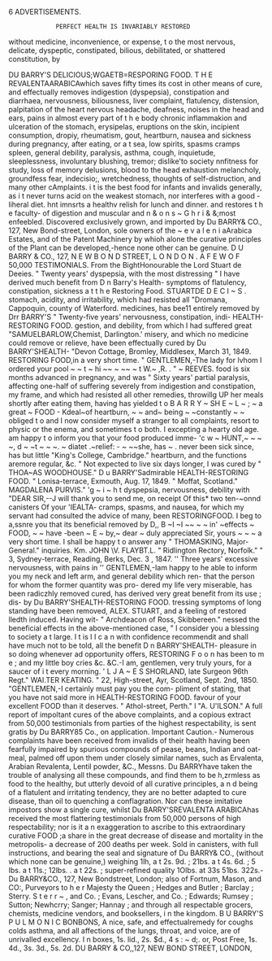 6                                                  ADVERTISEMENTS.

                 PERFECT HEALTH IS INVARIABLY RESTORED
without medicine, inconvenience, or expense, t o the most nervous, delicate, dyspeptic, constipated, bilious,
debilitated, or shattered constitution, by

DU BARRY'S DELICIOUS;WGAETB=RESPORING FOOD.
     T H E REVALENTAARABICAwhich saves fifty times its cost in other means of cure, and effectually removes
indigestion (dyspepsia), constipation and diarrhaea, nervousness, biliousness, liver complaint, flatulency, distension,
palpitation of the heart nervous headache, deafness, noises in the head and ears, pains in almost every part of t h e
body chronic inflammakion and ulceration of the stomach, erysipelas, eruptions on the skin, incipient consumption,
dropiy, rheumatism, gout, heartburn, nausea and sickness during pregnancy, after eating, or a t sea, low spirits,
spasms cramps spleen, general debility, paralysis, asthma, cough, inquietude, sleeplessness, involuntary blushing,
tremor; dislike'to society nnfitness for study, loss of memory delusions, blood to the head exhaustion melancholy,
groundfess fear, indecisio;, wretchedness, thoughts of self-distruction, and many other cAmplaints. i t is the best
food for infants and invalids generally, as i t never turns acid on the weakest stomach, nor interferes with a good
                                                                                                        -
liheral diet. hnt imnsrts a healthv relish for lunch and dinner. and restores t h e faculty- of digestion and muscular and
n & o n s ~ G h r i & &;most enfeebled.
     Discovered exclusively grown, and imported by Du BARRY& CO., 127, New Bond-street, London, sole owners
of the ~ e v a l e n i aArabica Estates, and of the Patent Machinery by whioh alone the curative principles of the Plant
 can be developed,-hence none other can be genuine.
          D U BARRY & CO., 127, N E W B O N D STREET, L O N D O N .
                                              A F E W O F 50,000 TESTIMONIALS.
  From the BightHonourable the Lord Stuart de Deeies.                     " Twenty years' dyspepsia, with the most distressing
    " I have derived much benefit from D n Barry's Health-             symptoms of flatulency, constipation, sickness a t t h e
 Restoring Food.                          STUARTDE D E C I ~ S .       stomach, acidity, and irritability, which had resisted all
       "Dromana, Cappoquin, county of Waterford.                       medicines, has bee11 entirely removed by Drr BARRY'S
    " Twenty-five years' nervousness, constipation, indi-              HEALTH-RESTORING            FOOD.
gestion, and debility, from which I had suffered great                                 "SAMUELBARLOW,Chemist, Darlington.'
misery, and which no medicine could remove or relieve,
have been effectually cured by Du BARRY'SHEALTH-                         "Devon Cottage, Bromley, Middlesex, March 31, 1849.
RESTORING     FOOD,in a very short time.                                  " GENTLEMEN,-The lady for lvhom I ordered your
       pool ~   ~       t ~ hi ~~ ~ ~~ ~    t W.~ ,R.    . "
                                                    ~ REEVES.          food     is six months advanced in pregnancy, and was
    " Sixty years' partial paralysis, affecting one-half of            suffering severely from indigestion and constipation,
my frame, and which had resisted all other remedies,                   throwillg      UP her meals shortly after eating them, having
has yielded t o        B A R R Y ~ SH    E    ~     L          ~ ; ~ a great
                                                          ~ FOOD          -      Kdeal~of heartburn,
                                                                                             ~    ~ and~ being
                                                                                                             ~    ~constantly
                                                                                                                       ~    ~ obliged t o
and I now consider myself a stranger to all complaints,                resort    to  physic or the enema, and sometimes t o both. I
excepting a hearty old age.                                            am happy t o inform you that your food produced imme-
                    'c w           ~ HUNT,~ ~ ~ ~, d ~ ~t ~ ~ ~. ~     diatet .~relief:
                                                                                  - ~ ~~she, has
                                                                                              ~ . never been sick since, has but little
   "King's College, Cambridge."                                        heartburn, and the functions aremore regular, &c.
   " Not expected to live six days longer, I was cured by                                                 " THOA~AS    WOODHOUSE."
D u BARRY'Sadmirable HEALTH-RESTORING                 FOOD.
                                                                                          " Lonisa-terrace, Exmouth, Aug. 17, 1849.
   " Moffat, Scotland."               MAGDALENA        PURVIS."
    'g ~ i ~ h t      dyspepsia, nervousness, debility with               "DEAR SIR,--J will thank you to send me, on receipt
                                                                       Of this* two ten-~onnd canisters Of your 'IEALTA-
cramps, spasms, and nausea, for which my servant had
consulted the advice of many,                   been                   RESTORINGFOOD.            I beg to a,ssnre you that its beneficial
removed by D,, B               ~I      ~I      ~~          ~ ~ in' ~effects
                                                        ~ FOOD,            ~ ~ have -been ~            E       ~ by,~ dear ~
                                                                                                duly appreciated              Sir, yours
                                                                                                                                     ~    ~   ~
a very short time. I shall be happy t o answer any                                              " THOMASKING, Major-General."
inquiries.                           Km. JOHN   \V. FLAYBT.L.
    " Ridlington Rectory, Norfolk."                                              " 3, Sydney-terrace, Reading, Berks, Dec. 3 , 1847.
    '' Three years' excessive nervousness, with pains in                   '' GENTLEMEN,-Iam happy to he able to inform you
my neck and left arm, and general debility which ren-                  that the person for whom the former quantity was pro-
dered my life very miserable, has been radiczhly removed               cured, has derived very great benefit from its use ; dis-
by Du BARRY'SHEALTH-RESTORING                 FOOD.                    tressing symptoms of long standing have been removed,
                                      ALEX. STUART,                    and a feeling of restored lledth induced. Having wit-
                          " Archdeacon of Ross, Skibbereen."           nessed the beneficial effects in the above-mentioned case,
    " I consider you a blessing to society a t large. I t is
                                                                  I    I c a n with confidence recommendit and shall have much
not to be told, all the benefit D n BARRY'SHEALTH- pleasure in so doing whenever ad opportunity offers,
 RESTORING    F o o n has been to m e ; and my little boy cries        &c. &C.-I am, gentlemen, very truly yours,
for a saucer of i t every morning.                                                 ' L J A ~ E  S
                                                                                              SHORLAND,    late Surgeon 96th Regt."
                                          WAI.TER KEATING.
                                                                                  " 22, High-street, Ayr, Scotland, Sept. 2nd, 1850.
                                                                           "GENTLEMEN,-I certainly must pay you the com-
                                                                        pliment of stating, that you have not said more in
 HEALTH-RESTORING          FOOD.                                       favour of your excellent FOOD         than it deserves.
     " Athol-street, Perth."                                         l                                                "A. U'ILSON."
       A full report of impoltant cures of the above complaints, and a copious extract from 50,000 testimonials from
 parties of the highest respectability, is sent gratis by Du BARRY85 Co., on application. Important Caution.-
 Numerous complaints have been received from invalids of their health having been fearfully impaired by spurious
 compounds of pease, beans, Indian and oat-meal, palmed off upon them under closely similar names, such as
 Ervalenta, Arabian Revalenta, Lentil powder, &C., Messns. Du BARRYhave taken the trouble of analysing all
 these compounds, and find them to be h,zrmless as food to the healthy, but utterly devoid of all curative principles,
 a n d being of a flatulent and irritating tendency, they are no better adapted to cure disease, than oil to quenching a
 conflagration. Nor can these imitative impostors show a single cure, whilst Du BARRY'SREVALENTA                          ARABICAhas
received the most flattering testimonials from 50,000 persons of high respectability; nor is it a n exaggeration to
ascribe to this extraordinary curative FOOD          ;a share in the great decrease of disease and mortality in the metropolis-
a decrease of 200 deaths per week. Sold in canisters, with full instructions, and bearing the seal and signature of Du
BARRY& CO., (without which none can be genuine,) weighing 1lh, a t 2s. 9d. ; 21bs. a t 4s. 6d. ; 5 Ibs. a t 11s.; 12lbs.
                                                   .
a t 22s. ; super-refined quality 1Olbs. at 33s 51bs. 322s.-Du BARRY&CO., 127, New Bondstreet, London; also
of Fortnum, Mason, and CO:, Purveyors to h e r Majesty the Queen ; Hedges and Butler ; Barclay ; Sterry. S t e r r ~ ,
and Co. ; Evans, Lescher, and Co. ; Edwards; Rumsey ; Sutton; Newhcrry; Sanger; Hannay ; and through all
respectable grocers, chemists, medicine vendors, and booksellers, i n the kingdom.
                           B U BARRY'S P U L M O N I C BONBONS,
    A nice, safe, and effectualremedy for coughs colds asthma, and all affections of the lungs, throat, and voice, are
of unrivalled excellency. I n boxes, 1s. lid., 2s. $d., 4 s : ~ d;. or, Post Free, 1s. 4d., 3s. 3d., 5s. 2d.
                      DU BARRY & CO,,127, NEW BOND STREET, LONDON,
